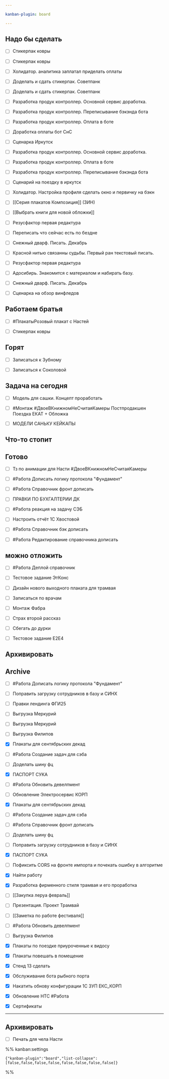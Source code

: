 ```yaml
---

kanban-plugin: board

---
```


## Надо бы сделать

- [ ] Стикерпак ковры
- [ ] Стикерпак ковры
- [ ] Холидатор. аналитика заплатал приделать оплаты
- [ ] Доделать и сдать стикерпак. Советпанк
- [ ] Доделать и сдать стикерпак. Советпанк
- [ ] Разработка продук контроллер. Основной сервис доработка.
- [ ] Разработка продук контроллер. Переписывание бэкэнда бота
- [ ] Разработка продук контроллер. Оплата в боте
- [ ] Доработка оплаты бот СнС
- [ ] Сценарка Иркутск
- [ ] Разработка продук контроллер. Основной сервис доработка.
- [ ] Разработка продук контроллер. Оплата в боте
- [ ] Разработка продук контроллер. Переписывание бэкэнда бота
- [ ] Сценарий на поездку в иркутск
- [ ] Холидатор. Настройка профиля сделать окно и первичку на бэкн
- [ ] [[Серия плакатов Композиция]]
	(ЗИН)
- [ ] [[Выбрать книги для новой обложки]]
- [ ] Резусфактор первая редактура
- [ ] Переписать что сейчас есть по бездне
- [ ] Снежный дварф. Писать. Декабрь
- [ ] Красной нитью связанны судьбы. Первый ран текстовый писать.
- [ ] Резусфактор первая редактура
- [ ] Адосибирь. Знакомится с материалом и набирать базу.
- [ ] Снежный дварф. Писать. Декабрь
- [ ] Сценарка на обзор винфледов


## Работаем братья

- [ ] #ПлакатыРозовый плакат с Настей
- [ ] Стикерпак ковры


## Горят

- [ ] Записаться к Зубному
- [ ] Записаться к Соколовой


## Задача на сегодня

- [ ] Модель для сашки. Концепт проработать
- [ ] #Монтаж #ДвоеВКнижномНеСчитаяКамеры Постпродакшен Поездка ЕКАТ + Обложка
- [ ] МОДЕЛИ САНЬКУ КЕЙКАПЫ


## Что-то стопит



## Готово

- [ ] Тз по анимации для Насти #ДвоеВКнижномНеСчитаяКамеры
- [ ] #Работа Дописать логику протокола "Фундамент"
- [ ] #Работа Справочник фронт дописать
- [ ] ПРАВКИ ПО БУХГАЛТЕРИИ ДК
- [ ] #Работа реакция на задачу СЭБ
- [ ] Настроить отчёт 1С Хвостовой
- [ ] #Работа Справочник бэк дописать
- [ ] #Работа Редактирование справочника дописать


## можно отложить

- [ ] #Работа Деплой справочник
- [ ] Тестовое задание ЭтКонс
- [ ] Дизайн нового выходного плаката для трамвая
- [ ] Записаться по врачам
- [ ] Монтаж Фабра
- [ ] Страх второй рассказ
- [ ] Сбегать до дурки
- [ ] Тестовое задание E2E4


## Архивировать



## Archive

- [ ] #Работа Дописать логику протокола "Фундамент"
- [ ] Поправить загрузку сотрудников в базу и СИНХ
- [ ] Правки лендинга ФГИ25
- [ ] Выгрузка Меркурий
- [ ] Выгрузка Меркурий
- [ ] Выгрузка Филипов
- [x] Плакаты для сентябрьских декад
- [ ] #Работа Создание задач для сэба
- [ ] Доделать шину фц
- [x] ПАСПОРТ СУКА
- [ ] #Работа Обновить девелпмент
- [ ] Обновление Электросервис КОРП
- [x] Плакаты для сентябрьских декад
- [ ] #Работа Создание задач для сэба
- [ ] #Работа Справочник фронт дописать
- [ ] Доделать шину фц
- [ ] Поправить загрузку сотрудников в базу и СИНХ
- [x] ПАСПОРТ СУКА
- [ ] Пофиксить CORS на фронте импорта и почекать ошибку в алгоритме
- [x] Найти работу
- [x] Разработка фирменного стиля трамвая и его проработка
- [ ] [[Закупка леруа февраль]]
- [ ] Презентация. Проект Трамвай
- [ ] [[Заметка по работе фестиваля]]
- [ ] #Работа Обновить девелпмент
- [ ] Выгрузка Филипов
- [x] Плакаты по поездке приуроченные к видосу
- [x] Плакаты повешать в помещение
- [x] Стенд 13 сделать
- [x] Обслуживание бота рыбного порта
- [x] Накатить обнову конфигурации 1С ЗУП ЕКС_КОРП
- [x] Обновление НТС 
	#Работа
- [x] Сертификаты


***

## Архивировать

- [ ] Печать для чела Насти

%% kanban:settings
```
{"kanban-plugin":"board","list-collapse":[false,false,false,false,false,false,false,false]}
```
%%